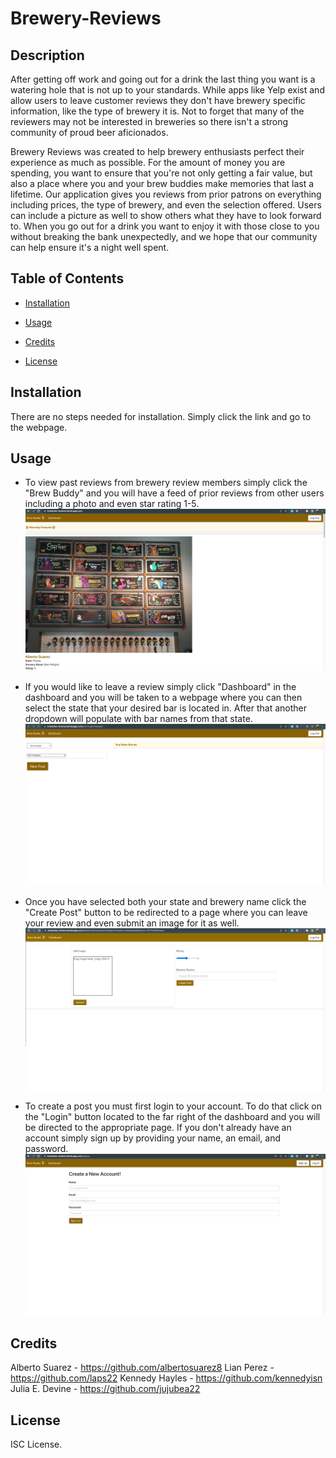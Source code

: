 # Brewery-Reviews

## Description

After getting off work and going out for a drink the last thing you want is a watering hole that is not up to your standards. While apps like Yelp exist and allow users to leave customer reviews they don't have brewery specific information, like the type of brewery it is. Not to forget that many of the reviewers may not be interested in breweries so there isn't a strong community of proud beer aficionados.

Brewery Reviews was created to help brewery enthusiasts perfect their experience as much as possible. For the amount of money you are spending, you want to ensure that you're not only getting a fair value, but also a place where you and your brew buddies make memories that last a lifetime.
Our application gives you reviews from prior patrons on everything including prices, the type of brewery, and even the selection offered. Users can include a picture as well to show others what they have to look forward to. When you go out for a drink you want to enjoy it with those close to you without breaking the bank unexpectedly, and we hope that our community can help ensure it's a night well spent.


## Table of Contents

- [Installation](#installation)

- [Usage](#usage)

- [Credits](#credits)

- [License](#license)

## Installation

There are no steps needed for installation. Simply click the link and go to the webpage.

## Usage

- To view past reviews from brewery review members simply click the "Brew Buddy" and you will have a feed of prior reviews from other users including a photo and even star rating 1-5.![To view past reviews from brewery review members simply click the "Brew Buddy" and you will have a feed of prior reviews from other users including a photo and even star rating 1-5.](Project-2/public/images/Screen%20Shot%202023-01-30%20at%209.28.49%20PM.png)

- If you would like to leave a review simply click "Dashboard" in the dashboard and you will be taken to a webpage where you can then select the state that your desired bar is located in. After that another dropdown will populate with bar names from that state.![If you would like to leave a review simply click "Dashboard" in the dashboard and you will be taken to a webpage where you can then select the state that your desired bar is located in. After that another dropdown will populate with bar names from that state. ](Project-2/public/images/Screen%20Shot%202023-01-30%20at%209.27.14%20PM.png)

- Once you have selected both your state and brewery name click the "Create Post" button to be redirected to a page where you can leave your review and even submit an image for it as well.![Once you have selected both your state and brewery name click the "Create Post" button to be redirected to a page where you can leave your review and even submit an image for it as well.](Project-2/public/images/Screen%20Shot%202023-01-30%20at%209.27.38%20PM.png)

- To create a post you must first login to your account. To do that click on the "Login" button located to the far right of the dashboard and you will be directed to the appropriate page. If you don't already have an account simply sign up by providing your name, an email, and password.![To create a post you must first login to your account. To do that click on the "Login" button located to the far right of the dashboard and you will be directed to the appropriate page. If you don't already have an account simply sign up by providing your name, an email, and password.](Project-2/public/images/Screen%20Shot%202023-01-30%20at%209.34.34%20PM.png)

## Credits

Alberto Suarez - https://github.com/albertosuarez8
Lian Perez - https://github.com/laps22
Kennedy Hayles - https://github.com/kennedyisn
Julia E. Devine - https://github.com/jujubea22

## License

ISC License.